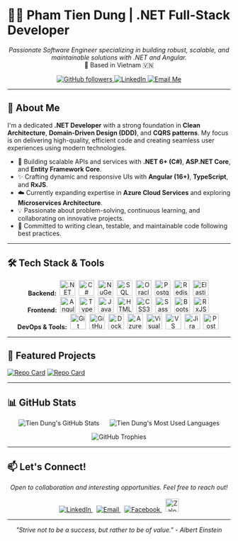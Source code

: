 
# 👨‍💻 Pham Tien Dung | .NET Full-Stack Developer

<p align="center">
  <em>Passionate Software Engineer specializing in building robust, scalable, and maintainable solutions with .NET and Angular.</em>
  <br>
  📍 Based in Vietnam 🇻🇳
</p>

<p align="center">
  <a href="https://github.com/phamtiendungcw?tab=followers">
    <img src="https://img.shields.io/github/followers/phamtiendungcw?label=Follow&style=social" alt="GitHub followers">
  </a>
  <a href="https://linkedin.com/in/phamtiendungcw" target="_blank">
    <img src="https://img.shields.io/badge/LinkedIn-Connect-0A66C2?style=flat&logo=linkedin&logoColor=white" alt="LinkedIn">
  </a>
  <a href="mailto:phamtiendungcw@gmail.com">
    <img src="https://img.shields.io/badge/Email-Contact_Me-D14836?style=flat&logo=gmail&logoColor=white" alt="Email Me">
  </a>
  <!-- Thêm các badge khác nếu muốn, ví dụ Twitter, Website cá nhân -->
</p>

---

## 👋 About Me

I'm a dedicated **.NET Developer** with a strong foundation in **Clean Architecture**, **Domain-Driven Design (DDD)**, and **CQRS patterns**. My focus is on delivering high-quality, efficient code and creating seamless user experiences using modern technologies.

-   🚀 Building scalable APIs and services with **.NET 6+ (C#)**, **ASP.NET Core**, and **Entity Framework Core**.
-   ✨ Crafting dynamic and responsive UIs with **Angular (16+)**, **TypeScript**, and **RxJS**.
-   ☁️ Currently expanding expertise in **Azure Cloud Services** and exploring **Microservices Architecture**.
-   💡 Passionate about problem-solving, continuous learning, and collaborating on innovative projects.
-   🎯 Committed to writing clean, testable, and maintainable code following best practices.

---

## 🛠️ Tech Stack & Tools

<p align="center">
  <strong>Backend:</strong> 
  <img src="https://cdn.jsdelivr.net/gh/devicons/devicon/icons/dotnetcore/dotnetcore-original.svg" alt=".NET Core" title=".NET Core" width="35" height="35"/> 
  <img src="https://cdn.jsdelivr.net/gh/devicons/devicon/icons/csharp/csharp-original.svg" alt="C#" title="C#" width="35" height="35"/> 
  <img src="https://cdn.jsdelivr.net/gh/devicons/devicon/icons/nuget/nuget-original.svg" alt="NuGet" title="NuGet" width="35" height="35"/> 
  <img src="https://cdn.jsdelivr.net/gh/devicons/devicon/icons/microsoftsqlserver/microsoftsqlserver-plain.svg" alt="SQL Server" title="SQL Server" width="35" height="35"/> 
  <img src="https://cdn.jsdelivr.net/gh/devicons/devicon/icons/oracle/oracle-original.svg" alt="Oracle" title="Oracle" width="35" height="35"/> 
  <img src="https://cdn.jsdelivr.net/gh/devicons/devicon/icons/postgresql/postgresql-original.svg" alt="PostgreSQL" title="PostgreSQL" width="35" height="35"/> 
  <img src="https://cdn.jsdelivr.net/gh/devicons/devicon/icons/redis/redis-original.svg" alt="Redis" title="Redis" width="35" height="35"/> 
  <img src="https://www.vectorlogo.zone/logos/elastic/elastic-icon.svg" alt="Elasticsearch" title="Elasticsearch" width="35" height="35"/> 
  <br>
  <strong>Frontend:</strong> 
  <img src="https://cdn.jsdelivr.net/gh/devicons/devicon/icons/angularjs/angularjs-original.svg" alt="Angular" title="Angular" width="35" height="35"/> 
  <img src="https://cdn.jsdelivr.net/gh/devicons/devicon/icons/typescript/typescript-original.svg" alt="TypeScript" title="TypeScript" width="35" height="35"/> 
  <img src="https://cdn.jsdelivr.net/gh/devicons/devicon/icons/javascript/javascript-original.svg" alt="JavaScript" title="JavaScript" width="35" height="35"/> 
  <img src="https://cdn.jsdelivr.net/gh/devicons/devicon/icons/html5/html5-original.svg" alt="HTML5" title="HTML5" width="35" height="35"/> 
  <img src="https://cdn.jsdelivr.net/gh/devicons/devicon/icons/css3/css3-original.svg" alt="CSS3" title="CSS3" width="35" height="35"/> 
  <img src="https://cdn.jsdelivr.net/gh/devicons/devicon/icons/sass/sass-original.svg" alt="Sass" title="Sass" width="35" height="35"/> 
  <img src="https://cdn.jsdelivr.net/gh/devicons/devicon/icons/bootstrap/bootstrap-original.svg" alt="Bootstrap" title="Bootstrap" width="35" height="35"/> 
  <img src="https://asset.brandfetch.io/idAR4f8qvu/id38JX56F1.svg" alt="RxJS" title="RxJS" width="35" height="35"/>  <!-- Link icon RxJS khác -->
  <br>
  <strong>DevOps & Tools:</strong> 
  <img src="https://cdn.jsdelivr.net/gh/devicons/devicon/icons/git/git-original.svg" alt="Git" title="Git" width="35" height="35"/> 
  <img src="https://cdn.jsdelivr.net/gh/devicons/devicon/icons/github/github-original.svg" alt="GitHub" title="GitHub" width="35" height="35"/> 
  <img src="https://cdn.jsdelivr.net/gh/devicons/devicon/icons/docker/docker-original.svg" alt="Docker" title="Docker" width="35" height="35"/> 
  <img src="https://cdn.jsdelivr.net/gh/devicons/devicon/icons/azure/azure-original.svg" alt="Azure" title="Azure" width="35" height="35"/> 
  <img src="https://cdn.jsdelivr.net/gh/devicons/devicon/icons/visualstudio/visualstudio-plain.svg" alt="Visual Studio" title="Visual Studio" width="35" height="35"/> 
  <img src="https://cdn.jsdelivr.net/gh/devicons/devicon/icons/vscode/vscode-original.svg" alt="VS Code" title="VS Code" width="35" height="35"/> 
  <img src="https://cdn.jsdelivr.net/gh/devicons/devicon/icons/jira/jira-original.svg" alt="Jira" title="Jira" width="35" height="35"/> 
  <img src="https://www.vectorlogo.zone/logos/getpostman/getpostman-icon.svg" alt="Postman" title="Postman" width="35" height="35"/> 
</p>

---

## 🚀 Featured Projects

<!-- Thay thế bằng các dự án nổi bật của bạn -->
<!-- Cách 1: Dùng link preview của GitHub -->
[![Repo Card](https://github-readme-stats.vercel.app/api/pin/?username=phamtiendungcw&repo=ZylPeloxStore&theme=tokyonight)](https://github.com/phamtiendungcw/ZylPeloxStore)
[![Repo Card](https://github-readme-stats.vercel.app/api/pin/?username=phamtiendungcw&repo=YOUR_OTHER_REPO&theme=tokyonight)](https://github.com/phamtiendungcw/YOUR_OTHER_REPO) <!-- Thay YOUR_OTHER_REPO -->

<!-- Cách 2: Mô tả thủ công -->
<!--
### 1. [ZylPeloxStore](https://github.com/phamtiendungcw/ZylPeloxStore)
   - **Mô tả:** Nền tảng eCommerce toàn diện xây dựng bằng .NET 6, Angular 16, Clean Architecture, DDD, CQRS.
   - **Công nghệ:** ASP.NET Core, Angular, SQL Server, EF Core, NgRx, Serilog, Docker.

### 2. [Tên Dự Án Khác](link-den-repo)
   - **Mô tả:** Mô tả ngắn gọn về dự án và vai trò của bạn.
   - **Công nghệ:** Liệt kê các công nghệ chính đã sử dụng.
-->

---

## 📊 GitHub Stats

<p align="center">
  <img src="https://github-readme-stats.vercel.app/api?username=phamtiendungcw&show_icons=true&theme=tokyonight&include_all_commits=true&count_private=true&hide_border=true&rank_icon=github" alt="Tien Dung's GitHub Stats" />
       <!-- Thêm khoảng trắng -->
  <img src="https://github-readme-stats.vercel.app/api/top-langs/?username=phamtiendungcw&layout=compact&langs_count=8&theme=tokyonight&hide_border=true" alt="Tien Dung's Most Used Languages" />
</p>

<p align="center">
  <img src="https://github-profile-trophy.vercel.app/?username=phamtiendungcw&theme=tokyonight&no-frame=true&no-bg=true&margin-w=15&margin-h=15" alt="GitHub Trophies" />
</p>

<!-- Thêm Streak Stats nếu muốn -->
<!--
<p align="center">
  <img src="https://github-readme-streak-stats.herokuapp.com/?user=phamtiendungcw&theme=tokyonight&hide_border=true" alt="GitHub Streak Stats" />
</p>
-->

---

## 📫 Let's Connect!

<p align="center">
  <em>Open to collaboration and interesting opportunities. Feel free to reach out!</em>
  <br><br>
  <a href="https://linkedin.com/in/phamtiendungcw" target="_blank">
    <img src="https://img.shields.io/badge/LinkedIn-phamtiendungcw-0A66C2?style=for-the-badge&logo=linkedin&logoColor=white" alt="LinkedIn">
  </a> 
  <a href="mailto:phamtiendungcw@gmail.com">
    <img src="https://img.shields.io/badge/Gmail-phamtiendungcw@gmail.com-D14836?style=for-the-badge&logo=gmail&logoColor=white" alt="Email">
  </a> 
  <a href="https://fb.com/phamtiendungcw" target="_blank">
    <img src="https://img.shields.io/badge/Facebook-phamtiendungcw-1877F2?style=for-the-badge&logo=facebook&logoColor=white" alt="Facebook">
  </a> 
  <a href="https://zalo.me/84337198586" target="_blank">
    <img src="https://upload.wikimedia.org/wikipedia/commons/9/91/Icon_of_Zalo.svg" alt="Zalo" height="30" width="30"/> <!-- Giữ kích thước nhỏ hơn một chút để cân đối -->
  </a>
</p>

---

<p align="center">
  <i>"Strive not to be a success, but rather to be of value." - Albert Einstein</i>
</p>